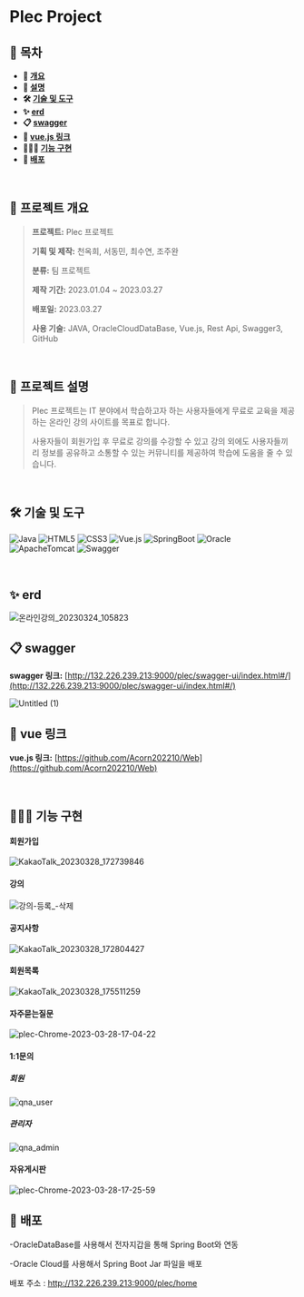 # Plec Project

## **📗 목차**

<b>

- 📝 [개요](#-프로젝트-개요)
- 📝 [설명](#-프로젝트-설명)
- 🛠  [기술 및 도구](#-기술-및-도구)
- ✨ [erd](#-erd)
- 📋 [swagger](#-swagger)
- 🔗 [vue.js 링크](#-vue-링크)
- 👨🏻‍💻 [기능 구현](#-기능-구현)
- 🚀 [배포](#-배포)

</b>
<br>

## **📝 프로젝트 개요**

> **프로젝트:** Plec 프로젝트
>
> **기획 및 제작:** 천옥희, 서동민, 최수연, 조주완
>
> **분류:** 팀 프로젝트
>
> **제작 기간:** 2023.01.04 ~ 2023.03.27
>
> **배포일:** 2023.03.27
>
> **사용 기술:** JAVA, OracleCloudDataBase, Vue.js, Rest Api, Swagger3, GitHub
>

<br />

## **📝 프로젝트 설명**

> Plec 프로젝트는 IT 분야에서 학습하고자 하는 사용자들에게 무료로 교육을 제공하는
> 온라인 강의 사이트를 목표로 합니다.
>
> 사용자들이 회원가입 후 무료로 강의를 수강할 수 있고 강의 외에도
> 사용자들끼리 정보를 공유하고 소통할 수 있는 커뮤니티를 제공하여 학습에 도움을 줄 수 있습니다.
<br />

## **🛠 기술 및 도구**

![Java](https://img.shields.io/badge/Java-007396.svg?style=flat-square&logo=Java&logoColor=white)
![HTML5](https://img.shields.io/badge/HTML5-E34F26.svg?style=flat-square&logo=HTML5&logoColor=white)
![CSS3](https://img.shields.io/badge/CSS3-1572B6.svg?style=flat-square&logo=CSS3&logoColor=white)
![Vue.js](https://img.shields.io/badge/Vue.js-4FC08D.svg?style=flat-square&logo=Vue.js&logoColor=white)
![SpringBoot](https://img.shields.io/badge/SpringBoot-6DB33F.svg?style=flat-square&logo=SpringBoot&logoColor=white)
![Oracle](https://img.shields.io/badge/Oracle-F80000.svg?style=flat-square&logo=Oracle&logoColor=white)
![ApacheTomcat](https://img.shields.io/badge/ApacheTomcat-F8DC75.svg?style=flat-square&logo=ApacheTomcat&logoColor=white)
![Swagger](https://img.shields.io/badge/Swagger-85EA2D.svg?style=flat-square&logo=Swagger&logoColor=white)


<br />

## **✨ erd**

![온라인강의_20230324_105823](https://user-images.githubusercontent.com/100889562/227405968-c34bc106-504d-4ea6-8509-5957af08befc.png)
<br />

## **📋 swagger**
**swagger 링크:** [http://132.226.239.213:9000/plec/swagger-ui/index.html#/](http://132.226.239.213:9000/plec/swagger-ui/index.html#/)

![Untitled (1)](https://user-images.githubusercontent.com/100889562/228413581-1c051647-76ec-4ade-9dd3-ea75ef453a3a.png)
<br />

## **🔗 vue 링크**

**vue.js 링크:** [https://github.com/Acorn202210/Web](https://github.com/Acorn202210/Web)

<br />

## **👨🏻‍💻 기능 구현**

#### 회원가입
![KakaoTalk_20230328_172739846](https://user-images.githubusercontent.com/100889562/228188415-e1f7e66a-b3da-4779-811c-f0cea838104c.gif)

#### 강의
![강의-등록_-삭제](https://user-images.githubusercontent.com/100889562/228188767-ca6049cd-534b-4dba-a87b-3dd40f874e53.gif)

#### 공지사항
![KakaoTalk_20230328_172804427](https://user-images.githubusercontent.com/100889562/228188436-ee21b11f-6b9b-49f3-8d3d-75938af07b2c.gif)

#### 회원목록 
![KakaoTalk_20230328_175511259](https://user-images.githubusercontent.com/100889562/228188729-ca858226-4fcb-429a-b142-a99b9163d404.gif)

#### 자주묻는질문
![plec-Chrome-2023-03-28-17-04-22](https://user-images.githubusercontent.com/100889562/228188285-74c93e43-f965-43c3-b0d5-1425db6e2a92.gif)

#### 1:1문의

##### 회원
![qna_user](https://user-images.githubusercontent.com/100889562/228413096-54129407-a601-48be-bb85-74fda3f7f87c.gif)

##### 관리자
![qna_admin](https://user-images.githubusercontent.com/100889562/228413104-e5a8f355-5e78-4205-8584-23a063f6c8a5.gif)

#### 자유게시판 
![plec-Chrome-2023-03-28-17-25-59](https://user-images.githubusercontent.com/100889562/228188325-c56531f8-f0de-4446-8294-0ce8d2aef6d5.gif)



## **🚀 배포**

-OracleDataBase를 사용해서 전자지갑을 통해 Spring Boot와 연동

-Oracle Cloud를 사용해서 Spring Boot Jar 파일을 배포

배포 주소 : http://132.226.239.213:9000/plec/home
